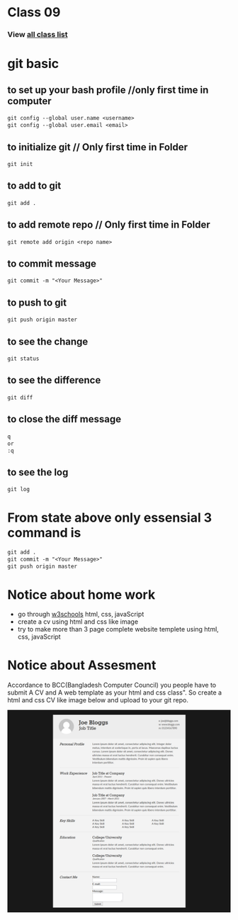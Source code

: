 # Class 09
### View [all class list](https://poloey.github.io/feni/)


# git basic

## to set up your bash profile //only first time in computer
~~~
git config --global user.name <username>
git config --global user.email <email>
~~~

## to initialize git // Only first time in Folder
~~~
git init
~~~
## to add to git
~~~
git add .
~~~
## to add remote repo // Only first time in Folder
~~~
git remote add origin <repo name>
~~~
## to commit message
~~~
git commit -m "<Your Message>"
~~~
## to push to git
~~~
git push origin master
~~~

## to see the change 
~~~
git status
~~~
## to see the difference 
~~~
git diff
~~~

## to close the diff message
~~~
q
or 
:q
~~~
## to see the log 
~~~
git log
~~~

# From state above only essensial 3 command is
~~~
git add .
git commit -m "<Your Message>"
git push origin master
~~~

# Notice about home work
* go through [w3schools](http://w3schools.com) html, css, javaScript
* create a cv using html and css like image
* try to make more than 3 page complete website templete using html, css, javaScript 

# Notice about Assesment 
Accordance to BCC(Bangladesh Computer Council) you people have to submit A CV and A web template as your html and css class". So create a html and css CV like image below and upload to your git repo. 

![html cv](https://raw.githubusercontent.com/poloey/09_feni_sep_27/master/basic-cv.jpg)

